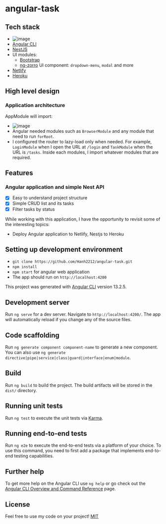 
# angular-task

## Tech stack
- ![image](https://user-images.githubusercontent.com/52995963/160426530-d5807b8a-c6d2-4bd0-b5fd-8f469e3b09f4.png)
- [Angular CLI][cli]
- [NestJS][nestjs]
- UI modules:
  - [Bootstrap][bootstrap]
  - [ng-zorro][ng-zorro] UI component: `dropdown-menu`, `modal` and more
- [Netlify][netlify]
- [Heroku][heroku]

[cli]: https://cli.angular.io/
[nestjs]: https://nestjs.com/
[bootstrap]: https://getbootstrap.com/
[ng-zorro]: https://ng.ant.design/docs/introduce/en
[netlify]: https://www.netlify.com/
[heroku]: https://www.heroku.com/

## High level design

### Application architecture

AppModule will import:
- ![image](https://user-images.githubusercontent.com/52995963/160422241-e358c90b-fb0d-4afb-8b38-ec7c5db058cd.png)
- Angular needed modules such as `BrowserModule` and any module that need to run `forRoot`.
- I configured the router to lazy-load only when needed. For example, `LoginModule` when I open the URL at `/login` and `TaskModule` when the URL is `/tasks`. Inside each modules, I import whatever modules that are required.

## Features
### Angular application and simple Nest API
- [x] Easy to understand project structure
- [x] Simple CRUD list and its tasks
- [x] Filter tasks by status

While working with this application, I have the opportunity to revisit some of the interesting topics:
- Deploy Angular application to Netlify, Nestjs to Heroku

## Setting up development environment
- `git clone https://github.com/Hanh2212/angular-task.git`
- `npm install`
- `npm start` for angular web application
- The app should run on `http://localhost:4200`


This project was generated with [Angular CLI](https://github.com/angular/angular-cli) version 13.2.5.

## Development server

Run `ng serve` for a dev server. Navigate to `http://localhost:4200/`. The app will automatically reload if you change any of the source files.

## Code scaffolding

Run `ng generate component component-name` to generate a new component. You can also use `ng generate directive|pipe|service|class|guard|interface|enum|module`.

## Build

Run `ng build` to build the project. The build artifacts will be stored in the `dist/` directory.

## Running unit tests

Run `ng test` to execute the unit tests via [Karma](https://karma-runner.github.io).

## Running end-to-end tests

Run `ng e2e` to execute the end-to-end tests via a platform of your choice. To use this command, you need to first add a package that implements end-to-end testing capabilities.

## Further help

To get more help on the Angular CLI use `ng help` or go check out the [Angular CLI Overview and Command Reference](https://angular.io/cli) page.
## License
Feel free to use my code on your project!
[MIT](https://opensource.org/licenses/MIT)
